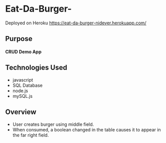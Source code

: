 # Eat-Da-Burger-

Deployed on Heroku
https://eat-da-burger-nidever.herokuapp.com/

## Purpose
#### CRUD Demo App

## Technologies Used
* javascript
* SQL Database
* node.js
* mySQL.js
  
## Overview
* User creates burger using middle field.
* When consumed, a boolean changed in the table causes it to appear in the far right field.
